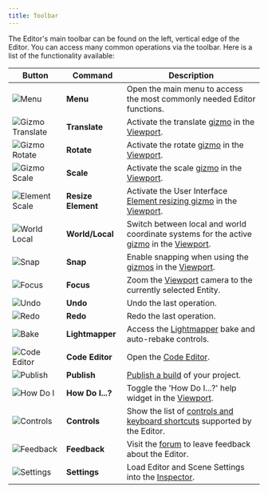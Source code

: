 ```yaml
---
title: Toolbar
---
```


The Editor's main toolbar can be found on the left, vertical edge of the Editor. You can access many common operations via the toolbar. Here is a list of the functionality available:

| Button | Command | Description |
| ------ | ------- | ----------- |
| ![Menu](/img/user-manual/editor/toolbar/menu.png) | **Menu** | Open the main menu to access the most commonly needed Editor functions. |
| ![Gizmo Translate](/img/user-manual/editor/toolbar/translate.png) | **Translate** | Activate the translate [gizmo](../viewport#gizmos) in the [Viewport](../viewport). |
| ![Gizmo Rotate](/img/user-manual/editor/toolbar/rotate.png) | **Rotate** | Activate the rotate [gizmo](../viewport#gizmos) in the [Viewport](../viewport). |
| ![Gizmo Scale](/img/user-manual/editor/toolbar/scale.png) | **Scale** | Activate the scale [gizmo](../viewport#gizmos) in the [Viewport](../viewport). |
| ![Element Scale](/img/user-manual/editor/toolbar/resize-element.png) | **Resize Element** | Activate the User Interface [Element resizing gizmo](/user-manual/user-interface/elements#element-resizing) in the [Viewport](../viewport).  |
| ![World Local](/img/user-manual/editor/toolbar/world-local.png) | **World/Local** | Switch between local and world coordinate systems for the active [gizmo](../viewport#gizmos) in the [Viewport](../viewport). |
| ![Snap](/img/user-manual/editor/toolbar/snap.png) | **Snap** | Enable snapping when using the [gizmos](../viewport#gizmos) in the [Viewport](../viewport). |
| ![Focus](/img/user-manual/editor/toolbar/focus.png) | **Focus** | Zoom the [Viewport](../viewport) camera to the currently selected Entity. |
| ![Undo](/img/user-manual/editor/toolbar/undo.png) | **Undo** | Undo the last operation. |
| ![Redo](/img/user-manual/editor/toolbar/redo.png) | **Redo** | Redo the last operation. |
| ![Bake](/img/user-manual/editor/toolbar/lightmapper.png) | **Lightmapper** | Access the [Lightmapper](/user-manual/graphics/lighting/runtime-lightmaps) bake and auto-rebake controls. |
| ![Code Editor](/img/user-manual/editor/toolbar/code-editor.png) | **Code Editor** | Open the [Code Editor](/user-manual/scripting/editor-users/code-editor). |
| ![Publish](/img/user-manual/editor/toolbar/publish.png) | **Publish** | [Publish a build](/user-manual/editor/publishing/web/playcanvas-hosting#publishing-a-new-build) of your project. |
| ![How Do I](/img/user-manual/editor/toolbar/how-do-i.png) | **How Do I...?** | Toggle the 'How Do I...?' help widget in the [Viewport](../viewport). |
| ![Controls](/img/user-manual/editor/toolbar/controls.png) | **Controls** | Show the list of [controls and keyboard shortcuts](../../keyboard-shortcuts) supported by the Editor. |
| ![Feedback](/img/user-manual/editor/toolbar/feedback.png) | **Feedback** | Visit the [forum](https://forum.playcanvas.com/t/playcanvas-editor-feedback) to leave feedback about the Editor. |
| ![Settings](/img/user-manual/editor/toolbar/settings.png) | **Settings** | Load Editor and Scene Settings into the [Inspector](../inspector). |
